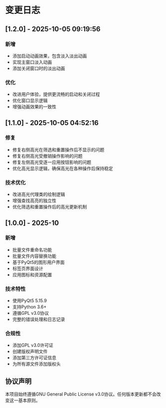 # 变更日志

## [1.2.0] - 2025-10-05 09:19:56
### 新增
- 添加启动动画效果，包含淡入淡出动画
- 实现主窗口淡入动画
- 添加关闭窗口时的淡出动画

### 优化
- 改进用户体验，提供更流畅的启动和关闭过程
- 优化窗口显示逻辑
- 增强动画效果的一致性

## [1.1.0] - 2025-10-05 04:52:16
### 修复
- 修复右侧高光在筛选和重置操作后不显示的问题
- 修复右侧高光受撤销操作影响的问题
- 修复左侧高光受逐一应用按钮影响的问题
- 优化高光显示逻辑，确保高光在各种操作后保持稳定

### 技术优化
- 改进高光代理类的绘制逻辑
- 增强查找高亮的独立性
- 优化筛选和重置操作后的高光更新机制

## [1.0.0] - 2025-10
### 新增
- 批量文件重命名功能
- 批量文件内容替换功能
- 基于PyQt5的图形用户界面
- 标签页界面设计
- 应用图标和资源配置

### 技术特性
- 使用PyQt5 5.15.9
- 支持Python 3.6+
- 遵循GPL v3.0协议
- 完整的错误处理和日志记录

### 合规性
- 添加GPL v3.0许可证
- 创建版权声明文件
- 添加第三方许可证信息
- 为所有源文件添加版权头

## 协议声明
本项目始终遵循GNU General Public License v3.0协议。任何版本更新都不会改变这一基本原则。